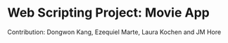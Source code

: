 # Web Scripting Project: Movie App 

Contribution: Dongwon Kang, Ezequiel Marte, Laura Kochen and JM Hore
